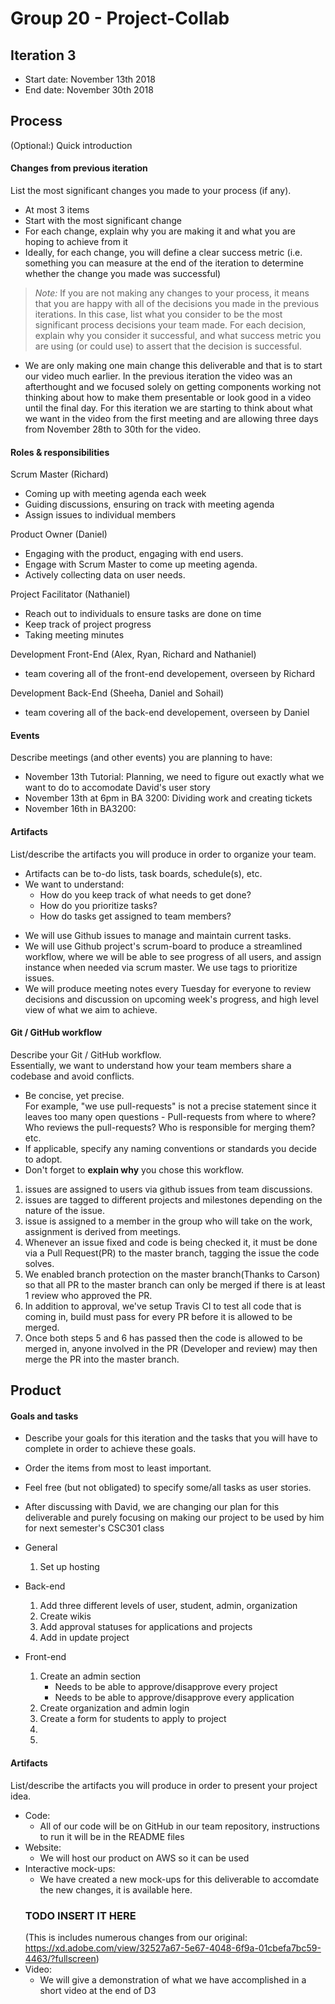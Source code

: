 # Group 20 - Project-Collab

## Iteration 3

 * Start date: November 13th 2018
 * End date: November 30th 2018

## Process

(Optional:) Quick introduction

#### Changes from previous iteration

List the most significant changes you made to your process (if any).

 * At most 3 items
 * Start with the most significant change
 * For each change, explain why you are making it and what you are hoping to achieve from it
 * Ideally, for each change, you will define a clear success metric (i.e. something you can measure at the end of the iteration to determine whether the change you made was successful)

    
 > *Note:* If you are not making any changes to your process, it means that you are happy with all of the decisions you made in the previous iterations.
 > In this case, list what you consider to be the most significant process decisions your team made. For each decision, explain why you consider it successful, and what success metric you are using (or could use) to assert that the decision is successful.
 * We are only making one main change this deliverable and that is to start our video much earlier. In the previous iteration the video was an afterthought and we focused solely on getting components working not thinking about how to make them presentable or look good in a video until the final day. For this iteration we are starting to think about what we want in the video from the first meeting and are allowing three days from November 28th to 30th for the video.
#### Roles & responsibilities

Scrum Master (Richard)
- 	Coming up with meeting agenda each week
- 	Guiding discussions, ensuring on track with meeting agenda
- 	Assign issues to individual members

Product Owner (Daniel)
- 	Engaging with the product, engaging with end users.
- 	Engage with Scrum Master to come up meeting agenda.
- 	Actively collecting data on user needs.

Project Facilitator (Nathaniel)
- 	Reach out to individuals to ensure tasks are done on time
- 	Keep track of project progress
-   Taking meeting minutes

Development Front-End (Alex, Ryan, Richard and Nathaniel)
- 	team covering all of the front-end developement, overseen by Richard

Development Back-End (Sheeha, Daniel and Sohail)
- 	team covering all of the back-end developement, overseen by Daniel
#### Events

Describe meetings (and other events) you are planning to have:
 
 * November 13th Tutorial: Planning, we need to figure out exactly what we want to do to accomodate David's user story
 * November 13th at 6pm in BA 3200: Dividing work and creating tickets
 * November 16th in BA3200: 

#### Artifacts

List/describe the artifacts you will produce in order to organize your team.       

 * Artifacts can be to-do lists, task boards, schedule(s), etc.
 * We want to understand:
   * How do you keep track of what needs to get done?
   * How do you prioritize tasks?
   * How do tasks get assigned to team members?

 - We will use Github issues to manage and maintain current tasks.
 - We will use Github project's scrum-board to produce a streamlined workflow, where we will be able to see progress of all users, and assign instance when needed via scrum master. We use tags to prioritize issues.
 - We will produce meeting notes every Tuesday for everyone to review decisions and discussion on upcoming week's progress, and high level view of what we aim to achieve.


#### Git / GitHub workflow

Describe your Git / GitHub workflow.     
Essentially, we want to understand how your team members share a codebase and avoid conflicts.

 * Be concise, yet precise.      
For example, "we use pull-requests" is not a precise statement since it leaves too many open questions - Pull-requests from where to where? Who reviews the pull-requests? Who is responsible for merging them? etc.
 * If applicable, specify any naming conventions or standards you decide to adopt.
 * Don't forget to **explain why** you chose this workflow.

1. issues are assigned to users via github issues from team discussions.
2. issues are tagged to different projects and milestones depending on the nature of the issue.
3. issue is assigned to a member in the group who will take on the work, assignment is derived from meetings.
4. Whenever an issue fixed and code is being checked it, it must be done via a Pull Request(PR) to the master branch, tagging the issue the code solves.
5. We enabled branch protection on the master branch(Thanks to Carson) so that all PR to the master branch can only be merged if there is at least 1 review who approved the PR.
6. In addition to approval, we've setup Travis CI to test all code that is coming in, build must pass for every PR before it is allowed to be merged.
7. Once both steps 5 and 6 has passed then the code is allowed to be merged in, anyone involved in the PR (Developer and review) may then merge the PR into the master branch.


## Product

#### Goals and tasks

 * Describe your goals for this iteration and the tasks that you will have to complete in order to achieve these goals.
 * Order the items from most to least important.
 * Feel free (but not obligated) to specify some/all tasks as user stories.
 
 * After discussing with David, we are changing our plan for this deliverable and purely focusing on making our project to be used by him for next semester's CSC301 class
 
  - General
     1) Set up hosting
 
   - Back-end
     1) Add three different levels of user, student, admin, organization 
     2) Create wikis
     3) Add approval statuses for applications and projects
     4) Add in update project
 
   - Front-end
     1) Create an admin section
        * Needs to be able to approve/disapprove every project
        * Needs to be able to approve/disapprove every application
     2) Create organization and admin login
     3) Create a form for students to apply to project
     4) 
     5)
 
 


#### Artifacts

List/describe the artifacts you will produce in order to present your project idea.

  - Code:
    - All of our code will be on GitHub in our team repository, instructions to run it will be in the README files
  - Website: 
    - We will host our product on AWS so it can be used
  - Interactive mock-ups:
    - We have created a new mock-ups for this deliverable to accomdate the new changes, it is available here. 
    ### TODO INSERT IT HERE
    (This is includes numerous changes from our original: https://xd.adobe.com/view/32527a67-5e67-4048-6f9a-01cbefa7bc59-4463/?fullscreen)
  - Video:
    - We will give a demonstration of what we have accomplished in a short video at the end of D3